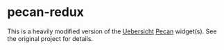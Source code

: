 # pecan-redux

This is a heavily modified version of the [Uebersicht](https://github.com/felixhageloh/uebersicht) [Pecan](https://github.com/zzzeyez/Pecan) widget(s). See the original project for details.
